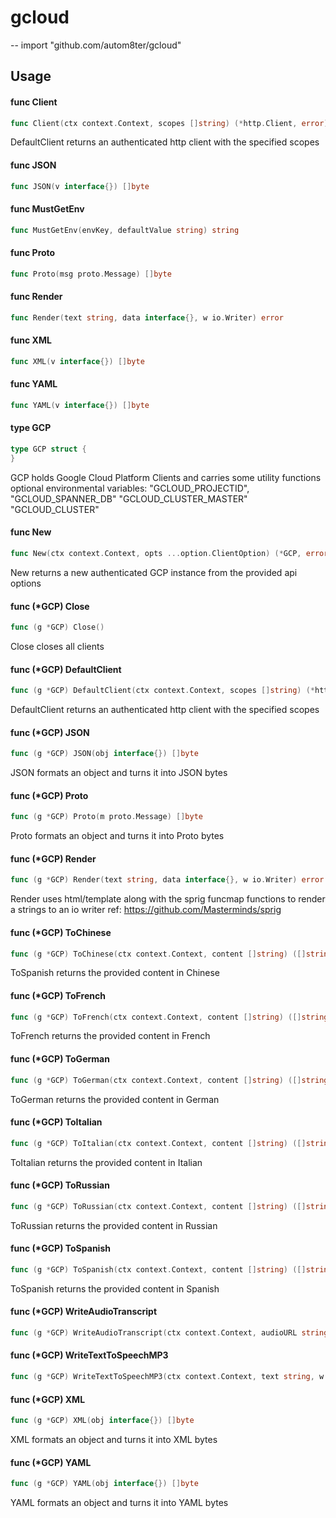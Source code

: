 # gcloud
--
    import "github.com/autom8ter/gcloud"


## Usage

#### func  Client

```go
func Client(ctx context.Context, scopes []string) (*http.Client, error)
```
DefaultClient returns an authenticated http client with the specified scopes

#### func  JSON

```go
func JSON(v interface{}) []byte
```

#### func  MustGetEnv

```go
func MustGetEnv(envKey, defaultValue string) string
```

#### func  Proto

```go
func Proto(msg proto.Message) []byte
```

#### func  Render

```go
func Render(text string, data interface{}, w io.Writer) error
```

#### func  XML

```go
func XML(v interface{}) []byte
```

#### func  YAML

```go
func YAML(v interface{}) []byte
```

#### type GCP

```go
type GCP struct {
}
```

GCP holds Google Cloud Platform Clients and carries some utility functions
optional environmental variables: "GCLOUD_PROJECTID", "GCLOUD_SPANNER_DB"
"GCLOUD_CLUSTER_MASTER" "GCLOUD_CLUSTER"

#### func  New

```go
func New(ctx context.Context, opts ...option.ClientOption) (*GCP, error)
```
New returns a new authenticated GCP instance from the provided api options

#### func (*GCP) Close

```go
func (g *GCP) Close()
```
Close closes all clients

#### func (*GCP) DefaultClient

```go
func (g *GCP) DefaultClient(ctx context.Context, scopes []string) (*http.Client, error)
```
DefaultClient returns an authenticated http client with the specified scopes

#### func (*GCP) JSON

```go
func (g *GCP) JSON(obj interface{}) []byte
```
JSON formats an object and turns it into JSON bytes

#### func (*GCP) Proto

```go
func (g *GCP) Proto(m proto.Message) []byte
```
Proto formats an object and turns it into Proto bytes

#### func (*GCP) Render

```go
func (g *GCP) Render(text string, data interface{}, w io.Writer) error
```
Render uses html/template along with the sprig funcmap functions to render a
strings to an io writer ref: https://github.com/Masterminds/sprig

#### func (*GCP) ToChinese

```go
func (g *GCP) ToChinese(ctx context.Context, content []string) ([]string, error)
```
ToSpanish returns the provided content in Chinese

#### func (*GCP) ToFrench

```go
func (g *GCP) ToFrench(ctx context.Context, content []string) ([]string, error)
```
ToFrench returns the provided content in French

#### func (*GCP) ToGerman

```go
func (g *GCP) ToGerman(ctx context.Context, content []string) ([]string, error)
```
ToGerman returns the provided content in German

#### func (*GCP) ToItalian

```go
func (g *GCP) ToItalian(ctx context.Context, content []string) ([]string, error)
```
ToItalian returns the provided content in Italian

#### func (*GCP) ToRussian

```go
func (g *GCP) ToRussian(ctx context.Context, content []string) ([]string, error)
```
ToRussian returns the provided content in Russian

#### func (*GCP) ToSpanish

```go
func (g *GCP) ToSpanish(ctx context.Context, content []string) ([]string, error)
```
ToSpanish returns the provided content in Spanish

#### func (*GCP) WriteAudioTranscript

```go
func (g *GCP) WriteAudioTranscript(ctx context.Context, audioURL string, w io.Writer) error
```

#### func (*GCP) WriteTextToSpeechMP3

```go
func (g *GCP) WriteTextToSpeechMP3(ctx context.Context, text string, w io.Writer) error
```

#### func (*GCP) XML

```go
func (g *GCP) XML(obj interface{}) []byte
```
XML formats an object and turns it into XML bytes

#### func (*GCP) YAML

```go
func (g *GCP) YAML(obj interface{}) []byte
```
YAML formats an object and turns it into YAML bytes
